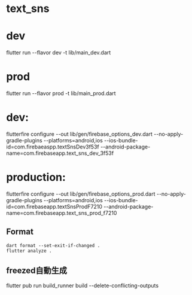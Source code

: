 # text_sns

# dev
flutter run --flavor dev -t lib/main_dev.dart
# prod
flutter run --flavor prod -t lib/main_prod.dart


# dev:

flutterfire configure --out lib/gen/firebase_options_dev.dart --no-apply-gradle-plugins --platforms=android,ios --ios-bundle-id=com.firebaeaspp.textSnsDev3f53f --android-package-name=com.firebaseapp.text_sns_dev_3f53f


# production:

flutterfire configure --out lib/gen/firebase_options_prod.dart --no-apply-gradle-plugins --platforms=android,ios --ios-bundle-id=com.firebaseapp.textSnsProdF7210 --android-package-name=com.firebaseapp.text_sns_prod_f7210

## Format
    dart format --set-exit-if-changed .
    flutter analyze .

## freezed自動生成

flutter pub run build_runner build --delete-conflicting-outputs